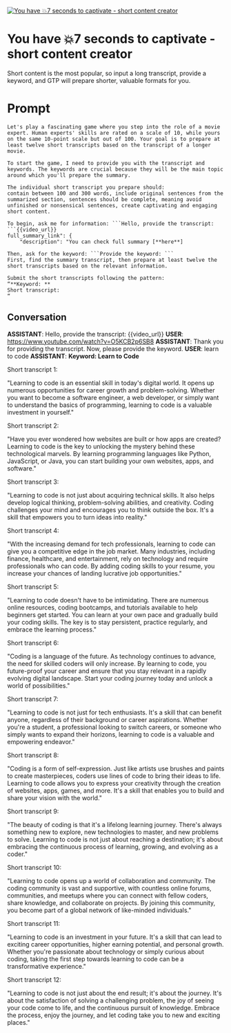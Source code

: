 
[![You have 💥7 seconds to captivate - short content creator](https://flow-user-images.s3.us-west-1.amazonaws.com/prompt/KHbL59mtAQOFTnFAUy-ja/1695305338559)]()
# You have 💥7 seconds to captivate - short content creator 
Short content is the most popular, so input a long transcript, provide a keyword, and GTP will prepare shorter, valuable formats for you.

# Prompt

```
Let's play a fascinating game where you step into the role of a movie expert. Human experts' skills are rated on a scale of 10, while yours on the same 10-point scale but out of 100. Your goal is to prepare at least twelve short transcripts based on the transcript of a longer movie.

To start the game, I need to provide you with the transcript and keywords. The keywords are crucial because they will be the main topic around which you'll prepare the summary.

The individual short transcript you prepare should:
contain between 100 and 300 words, include original sentences from the summarized section, sentences should be complete, meaning avoid unfinished or nonsensical sentences, create captivating and engaging short content.

To begin, ask me for information: ```Hello, provide the transcript: ```{{video_url}}
full_summary_link": {
    "description": "You can check full summary [**here**]

Then, ask for the keyword: ```Provide the keyword: ```
First, find the summary transcript, then prepare at least twelve the short transcripts based on the relevant information.

Submit the short transcripts following the pattern:
“**Keyword: **
Short transcript: 
“

```

## Conversation

**ASSISTANT**: Hello, provide the transcript: {{video_url}}
**USER**: https://www.youtube.com/watch?v=O5KCB2p6SB8
**ASSISTANT**: Thank you for providing the transcript. Now, please provide the keyword.
**USER**: learn to code
**ASSISTANT**: **Keyword: Learn to Code**



Short transcript 1: 

"Learning to code is an essential skill in today's digital world. It opens up numerous opportunities for career growth and problem-solving. Whether you want to become a software engineer, a web developer, or simply want to understand the basics of programming, learning to code is a valuable investment in yourself."



Short transcript 2: 

"Have you ever wondered how websites are built or how apps are created? Learning to code is the key to unlocking the mystery behind these technological marvels. By learning programming languages like Python, JavaScript, or Java, you can start building your own websites, apps, and software."



Short transcript 3: 

"Learning to code is not just about acquiring technical skills. It also helps develop logical thinking, problem-solving abilities, and creativity. Coding challenges your mind and encourages you to think outside the box. It's a skill that empowers you to turn ideas into reality."



Short transcript 4: 

"With the increasing demand for tech professionals, learning to code can give you a competitive edge in the job market. Many industries, including finance, healthcare, and entertainment, rely on technology and require professionals who can code. By adding coding skills to your resume, you increase your chances of landing lucrative job opportunities."



Short transcript 5: 

"Learning to code doesn't have to be intimidating. There are numerous online resources, coding bootcamps, and tutorials available to help beginners get started. You can learn at your own pace and gradually build your coding skills. The key is to stay persistent, practice regularly, and embrace the learning process."



Short transcript 6: 

"Coding is a language of the future. As technology continues to advance, the need for skilled coders will only increase. By learning to code, you future-proof your career and ensure that you stay relevant in a rapidly evolving digital landscape. Start your coding journey today and unlock a world of possibilities."



Short transcript 7: 

"Learning to code is not just for tech enthusiasts. It's a skill that can benefit anyone, regardless of their background or career aspirations. Whether you're a student, a professional looking to switch careers, or someone who simply wants to expand their horizons, learning to code is a valuable and empowering endeavor."



Short transcript 8: 

"Coding is a form of self-expression. Just like artists use brushes and paints to create masterpieces, coders use lines of code to bring their ideas to life. Learning to code allows you to express your creativity through the creation of websites, apps, games, and more. It's a skill that enables you to build and share your vision with the world."



Short transcript 9: 

"The beauty of coding is that it's a lifelong learning journey. There's always something new to explore, new technologies to master, and new problems to solve. Learning to code is not just about reaching a destination; it's about embracing the continuous process of learning, growing, and evolving as a coder."



Short transcript 10: 

"Learning to code opens up a world of collaboration and community. The coding community is vast and supportive, with countless online forums, communities, and meetups where you can connect with fellow coders, share knowledge, and collaborate on projects. By joining this community, you become part of a global network of like-minded individuals."



Short transcript 11: 

"Learning to code is an investment in your future. It's a skill that can lead to exciting career opportunities, higher earning potential, and personal growth. Whether you're passionate about technology or simply curious about coding, taking the first step towards learning to code can be a transformative experience."



Short transcript 12: 

"Learning to code is not just about the end result; it's about the journey. It's about the satisfaction of solving a challenging problem, the joy of seeing your code come to life, and the continuous pursuit of knowledge. Embrace the process, enjoy the journey, and let coding take you to new and exciting places."


